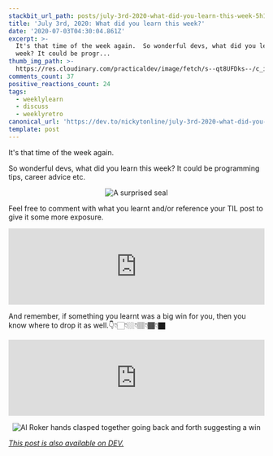 ```yaml
---
stackbit_url_path: posts/july-3rd-2020-what-did-you-learn-this-week-5h15
title: 'July 3rd, 2020: What did you learn this week?'
date: '2020-07-03T04:30:04.861Z'
excerpt: >-
  It's that time of the week again.  So wonderful devs, what did you learn this
  week? It could be progr...
thumb_img_path: >-
  https://res.cloudinary.com/practicaldev/image/fetch/s--qt8UFDks--/c_imagga_scale,f_auto,fl_progressive,h_420,q_auto,w_1000/https://dev-to-uploads.s3.amazonaws.com/i/ig078sl8bq8kjcqrbnjm.png
comments_count: 37
positive_reactions_count: 24
tags:
  - weeklylearn
  - discuss
  - weeklyretro
canonical_url: 'https://dev.to/nickytonline/july-3rd-2020-what-did-you-learn-this-week-5h15'
template: post
---
```

It's that time of the week again.

So wonderful devs, what did you learn this week? It could be programming tips, career advice etc.

<center>

![A surprised seal](https://media.giphy.com/media/ZYdUijuxHE5eU/giphy.gif)

</center>

Feel free to comment with what you learnt and/or reference your TIL post to give it some more exposure.


<iframe class="liquidTag" src="https://dev.to/embed/tag?args=todayilearned" style="border: 0; width: 100%;"></iframe>


And remember, if something you learnt was a big win for you, then you know where to drop it as well.👇👇🏻👇🏼👇🏽👇🏾👇🏿


<iframe class="liquidTag" src="https://dev.to/embed/link?args=https%3A%2F%2Fdev.to%2Fjess%2Fwhat-was-your-win-this-week-250n" style="border: 0; width: 100%;"></iframe>


<center>

![Al Roker hands clasped together going back and forth suggesting a win](https://media.giphy.com/media/3o7bu57lYhUEFiYDSM/giphy.gif)

</center>

*[This post is also available on DEV.](https://dev.to/nickytonline/july-3rd-2020-what-did-you-learn-this-week-5h15)*


<script>
const parent = document.getElementsByTagName('head')[0];
const script = document.createElement('script');
script.type = 'text/javascript';
script.src = 'https://cdnjs.cloudflare.com/ajax/libs/iframe-resizer/4.1.1/iframeResizer.min.js';
script.charset = 'utf-8';
script.onload = function() {
    window.iFrameResize({}, '.liquidTag');
};
parent.appendChild(script);
</script>    
